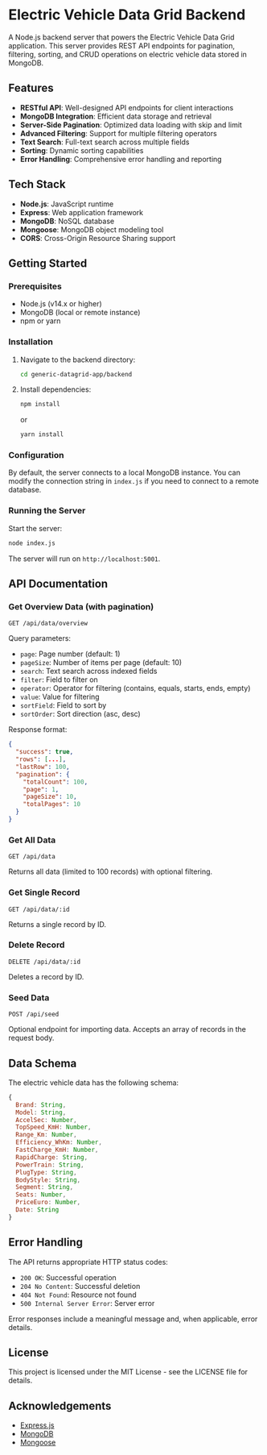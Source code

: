 # Electric Vehicle Data Grid Backend

A Node.js backend server that powers the Electric Vehicle Data Grid application. This server provides REST API endpoints for pagination, filtering, sorting, and CRUD operations on electric vehicle data stored in MongoDB.

## Features

- **RESTful API**: Well-designed API endpoints for client interactions
- **MongoDB Integration**: Efficient data storage and retrieval
- **Server-Side Pagination**: Optimized data loading with skip and limit
- **Advanced Filtering**: Support for multiple filtering operators
- **Text Search**: Full-text search across multiple fields
- **Sorting**: Dynamic sorting capabilities
- **Error Handling**: Comprehensive error handling and reporting

## Tech Stack

- **Node.js**: JavaScript runtime
- **Express**: Web application framework
- **MongoDB**: NoSQL database
- **Mongoose**: MongoDB object modeling tool
- **CORS**: Cross-Origin Resource Sharing support

## Getting Started

### Prerequisites

- Node.js (v14.x or higher)
- MongoDB (local or remote instance)
- npm or yarn

### Installation

1. Navigate to the backend directory:
   ```bash
   cd generic-datagrid-app/backend
   ```
2. Install dependencies:
   ```bash
   npm install
   ```
   or
   ```bash
   yarn install
   ```

### Configuration

By default, the server connects to a local MongoDB instance. You can modify the connection string in `index.js` if you need to connect to a remote database.

### Running the Server

Start the server:
```bash
node index.js
```

The server will run on `http://localhost:5001`.

## API Documentation

### Get Overview Data (with pagination)

```
GET /api/data/overview
```

Query parameters:
- `page`: Page number (default: 1)
- `pageSize`: Number of items per page (default: 10)
- `search`: Text search across indexed fields
- `filter`: Field to filter on
- `operator`: Operator for filtering (contains, equals, starts, ends, empty)
- `value`: Value for filtering
- `sortField`: Field to sort by
- `sortOrder`: Sort direction (asc, desc)

Response format:
```json
{
  "success": true,
  "rows": [...],
  "lastRow": 100,
  "pagination": {
    "totalCount": 100,
    "page": 1,
    "pageSize": 10,
    "totalPages": 10
  }
}
```

### Get All Data

```
GET /api/data
```

Returns all data (limited to 100 records) with optional filtering.

### Get Single Record

```
GET /api/data/:id
```

Returns a single record by ID.

### Delete Record

```
DELETE /api/data/:id
```

Deletes a record by ID.

### Seed Data

```
POST /api/seed
```

Optional endpoint for importing data. Accepts an array of records in the request body.

## Data Schema

The electric vehicle data has the following schema:

```javascript
{
  Brand: String,
  Model: String,
  AccelSec: Number,
  TopSpeed_KmH: Number,
  Range_Km: Number,
  Efficiency_WhKm: Number,
  FastCharge_KmH: Number,
  RapidCharge: String,
  PowerTrain: String,
  PlugType: String,
  BodyStyle: String,
  Segment: String,
  Seats: Number,
  PriceEuro: Number,
  Date: String
}
```

## Error Handling

The API returns appropriate HTTP status codes:
- `200 OK`: Successful operation
- `204 No Content`: Successful deletion
- `404 Not Found`: Resource not found
- `500 Internal Server Error`: Server error

Error responses include a meaningful message and, when applicable, error details.

## License

This project is licensed under the MIT License - see the LICENSE file for details.

## Acknowledgements

- [Express.js](https://expressjs.com/)
- [MongoDB](https://www.mongodb.com/)
- [Mongoose](https://mongoosejs.com/)